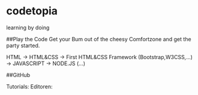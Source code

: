 # codetopia
learning by doing


##Play the Code
Get your Bum out of the cheesy Comfortzone and get the party started.

HTML -> HTML&CSS -> First HTML&CSS Framework (Bootstrap,W3CSS,...) -> JAVASCRIPT -> NODE.JS (...)

##GitHub

Tutorials:
Editoren:
